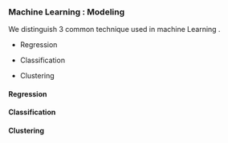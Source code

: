 ### Machine Learning : Modeling 

We distinguish 3 common technique used in machine Learning . 


* Regression 

* Classification 

* Clustering 


#### Regression 



#### Classification 



#### Clustering 


